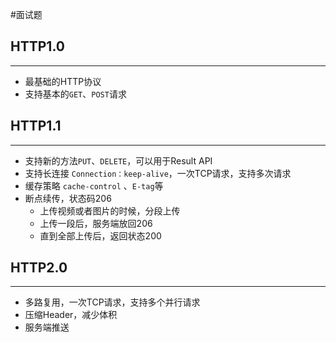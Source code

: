 #面试题 

## HTTP1.0
---
- 最基础的HTTP协议
- 支持基本的`GET`、`POST`请求


## HTTP1.1
---
- 支持新的方法`PUT`、`DELETE`，可以用于Result API
- 支持长连接 `Connection：keep-alive`，一次TCP请求，支持多次请求
- 缓存策略 `cache-control` 、`E-tag`等
- 断点续传，状态码206
	- 上传视频或者图片的时候，分段上传
	- 上传一段后，服务端放回206
	- 直到全部上传后，返回状态200

## HTTP2.0
---
- 多路复用，一次TCP请求，支持多个并行请求
- 压缩Header，减少体积
- 服务端推送